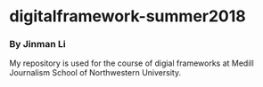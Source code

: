 # digitalframework-summer2018
### By Jinman Li

My repository is used for the course of digial frameworks at Medill Journalism School of Northwestern University. 
